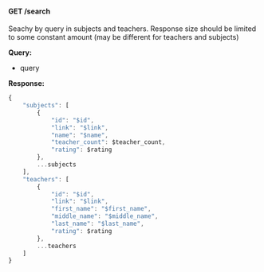 #### GET /search

Seachy by query in subjects and teachers.
Response size should be limited to some constant amount (may be different for teachers and subjects)

**Query:**
 - query

**Response:**
```js
{
    "subjects": [
        {
            "id": "$id",
            "link": "$link",
            "name": "$name",
            "teacher_count": $teacher_count,
            "rating": $rating
        },
        ...subjects
    ],
    "teachers": [
        {
            "id": "$id",
            "link": "$link",
            "first_name": "$first_name",
            "middle_name": "$middle_name",
            "last_name": "$last_name",
            "rating": $rating
        },
        ...teachers
    ]
}
```
